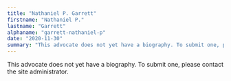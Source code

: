 ```yaml
---
title: "Nathaniel P. Garrett"
firstname: "Nathaniel P."
lastname: "Garrett"
alphaname: "garrett-nathaniel-p"
date: "2020-11-30"
summary: "This advocate does not yet have a biography. To submit one, please contact the site administrator."
---
```

This advocate does not yet have a biography. To submit one, please contact the site administrator.

